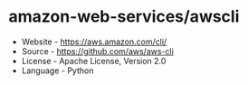 # amazon-web-services/awscli
* Website - https://aws.amazon.com/cli/
* Source - https://github.com/aws/aws-cli
* License - Apache License, Version 2.0
* Language - Python

